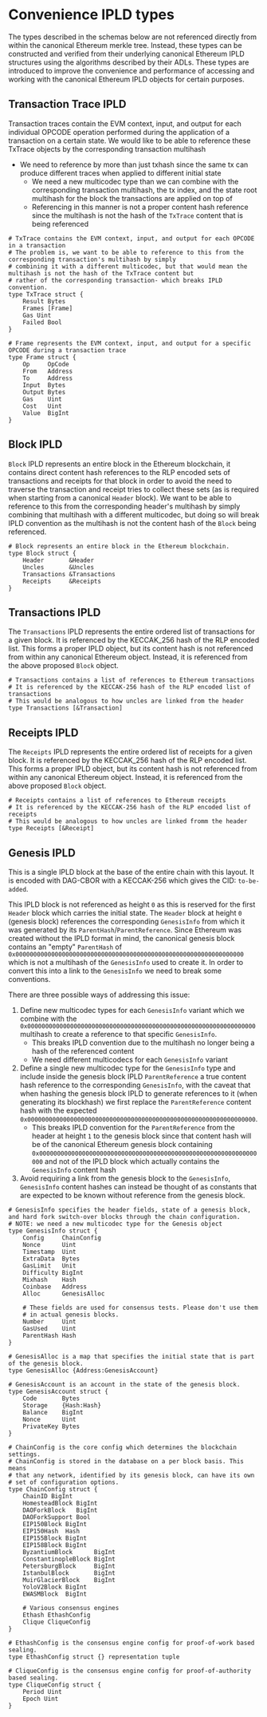 # Convenience IPLD types
The types described in the schemas below are not referenced directly from within the canonical Ethereum merkle tree.
Instead, these types can be constructed and verified from their underlying canonical Ethereum IPLD structures using the algorithms described by their
ADLs. These types are introduced to improve the convenience and performance of accessing and working with the canonical Ethereum IPLD objects
for certain purposes.

## Transaction Trace IPLD
Transaction traces contain the EVM context, input, and output for each individual OPCODE operation performed during the application of a transaction on a certain state.
We would like to be able to reference these TxTrace objects by the corresponding transaction multihash
* We need to reference by more than just txhash since the same tx can produce different traces when applied to different initial state
    * We need a new multicodec type than we can combine with the corresponding transaction multihash, the tx index, and the state root multihash for the block the transactions are applied on top of
    * Referencing in this manner is not a proper content hash reference since the multihash is not the hash of the `TxTrace` content that is being referenced

```ipldsch
# TxTrace contains the EVM context, input, and output for each OPCODE in a transaction
# The problem is, we want to be able to reference to this from the corresponding transaction's multihash by simply
# combining it with a different multicodec, but that would mean the multihash is not the hash of the TxTrace content but
# rather of the corresponding transaction- which breaks IPLD convention.
type TxTrace struct {
    Result Bytes
    Frames [Frame]
    Gas Uint
    Failed Bool
}

# Frame represents the EVM context, input, and output for a specific OPCODE during a transaction trace
type Frame struct {
    Op     OpCode
    From   Address
    To     Address
    Input  Bytes
    Output Bytes
    Gas    Uint
    Cost   Uint
    Value  BigInt
}
```

## Block IPLD
`Block` IPLD represents an entire block in the Ethereum blockchain, it contains direct content hash references to
the RLP encoded sets of transactions and receipts for that block in order to avoid the need to traverse the transaction
and receipt tries to collect these sets (as is required when starting from a canonical `Header` block).
We want to be able to reference to this from the corresponding header's multihash by simply combining that multihash with a different
multicodec, but doing so will break IPLD convention as the multihash is not the content hash of the `Block` being referenced.
```ipldsch
# Block represents an entire block in the Ethereum blockchain.
type Block struct {
    Header       &Header
    Uncles       &Uncles
    Transactions &Transactions
    Receipts     &Receipts
}
```

## Transactions IPLD
The `Transactions` IPLD represents the entire ordered list of transactions for a given block. It is referenced by the KECCAK_256 hash of the 
RLP encoded list. This forms a proper IPLD object, but its content hash is not referenced from within any canonical Ethereum object.
Instead, it is referenced from the above proposed `Block` object.
```ipldsch
# Transactions contains a list of references to Ethereum transactions
# It is referenced by the KECCAK-256 hash of the RLP encoded list of transactions
# This would be analogous to how uncles are linked from the header
type Transactions [&Transaction]
```

## Receipts IPLD
The `Receipts` IPLD represents the entire ordered list of receipts for a given block. It is referenced by the KECCAK_256 hash of the
RLP encoded list. This forms a proper IPLD object, but its content hash is not referenced from within any canonical Ethereum object.
Instead, it is referenced from the above proposed `Block` object.
```ipldsch
# Receipts contains a list of references to Ethereum receipts
# It is referenced by the KECCAK-256 hash of the RLP encoded list of receipts
# This would be analogous to how uncles are linked fromm the header
type Receipts [&Receipt]
```

## Genesis IPLD
This is a single IPLD block at the base of the entire chain with this layout. It is
encoded with DAG-CBOR with a KECCAK-256 which gives the CID:
`to-be-added`.

This IPLD block is not referenced as height `0` as this is reserved for the first
`Header` block which carries the initial state. The `Header` block at height `0` (genesis block) references the
corresponding `GenesisInfo` from which it was generated by its `ParentHash`/`ParentReference`. Since Ethereum was
created without the IPLD format in mind, the canonical genesis block contains an "empty" `ParentHash` of `0x0000000000000000000000000000000000000000000000000000000000000000`
which is not a multihash of the `GenesisInfo` used to create it. In order to convert this into a link to the `GenesisInfo`
we need to break some conventions.

There are three possible ways of addressing this issue:
1) Define new multicodec types for each `GenesisInfo` variant which we combine with the `0x0000000000000000000000000000000000000000000000000000000000000000` multihash
   to create a reference to that specific `GenesisInfo`.
    * This breaks IPLD convention due to the multihash no longer being a hash of the referenced content
    * We need different multicodecs for each `GenesisInfo` variant
2) Define a single new multicodec type for the `GenesisInfo` type and include inside the genesis block IPLD `ParentReference` a true content hash reference to the corresponding `GenesisInfo`,
   with the caveat that when hashing the genesis block IPLD to generate references to it (when generating its blockhash) we first replace the `ParentReference` content hash with the expected `0x0000000000000000000000000000000000000000000000000000000000000000`.
    * This breaks IPLD convention for the `ParentReference` from the header at height `1` to the genesis block since that content hash will be of the canonical Ethereum genesis block containing `0x0000000000000000000000000000000000000000000000000000000000000000`
      and not of the IPLD block which actually contains the `GenesisInfo` content hash
3) Avoid requiring a link from the genesis block to the `GenesisInfo`, `GenesisInfo` content hashes can instead be thought of as constants that are expected to be known without reference from the genesis block.

```ipldsch
# GenesisInfo specifies the header fields, state of a genesis block, and hard fork switch-over blocks through the chain configuration.
# NOTE: we need a new multicodec type for the Genesis object
type GenesisInfo struct {
    Config     ChainConfig
    Nonce      Uint
    Timestamp  Uint
    ExtraData  Bytes
    GasLimit   Unit
    Difficulty BigInt
    Mixhash    Hash
    Coinbase   Address
    Alloc      GenesisAlloc
    
    # These fields are used for consensus tests. Please don't use them
    # in actual genesis blocks.
    Number     Uint
    GasUsed    Uint
    ParentHash Hash
}

# GenesisAlloc is a map that specifies the initial state that is part of the genesis block.
type GenesisAlloc {Address:GenesisAccount}

# GenesisAccount is an account in the state of the genesis block.
type GenesisAccount struct {
    Code       Bytes
    Storage    {Hash:Hash}
    Balance    BigInt
    Nonce      Uint
    PrivateKey Bytes
}

# ChainConfig is the core config which determines the blockchain settings.
# ChainConfig is stored in the database on a per block basis. This means
# that any network, identified by its genesis block, can have its own
# set of configuration options.
type ChainConfig struct {
    ChainID BigInt
    HomesteadBlock BigInt
    DAOForkBlock   BigInt
    DAOForkSupport Bool
    EIP150Block BigInt
    EIP150Hash  Hash
    EIP155Block BigInt
    EIP158Block BigInt
    ByzantiumBlock      BigInt
    ConstantinopleBlock BigInt
    PetersburgBlock     BigInt
    IstanbulBlock       BigInt
    MuirGlacierBlock    BigInt
    YoloV2Block BigInt
    EWASMBlock  BigInt
	
    # Various consensus engines
    Ethash EthashConfig
    Clique CliqueConfig
}

# EthashConfig is the consensus engine config for proof-of-work based sealing.
type EthashConfig struct {} representation tuple

# CliqueConfig is the consensus engine config for proof-of-authority based sealing.
type CliqueConfig struct {
    Period Uint
    Epoch Uint
}
```